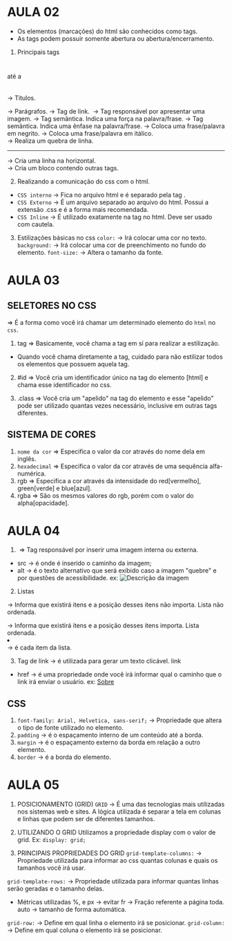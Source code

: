 # AULA 02
- Os elementos (marcações) do html são conhecidos como tags.
- As tags podem possuir somente abertura ou abertura/encerramento.

1. Principais tags
<h1></h1> até a <h6></h6> -> Títulos.
<p></p> -> Parágrafos.
<a></a> -> Tag de link.
<img> -> Tag responsável por apresentar uma imagem.
<strong></strong> -> Tag semântica. Indica uma força na palavra/frase.
<em></em> -> Tag semântica. Indica uma ênfase na palavra/frase.
<b></b> -> Coloca uma frase/palavra em negrito.
<i></i> -> Coloca uma frase/palavra em itálico.
<br> -> Realiza um quebra de linha.
<hr> -> Cria uma linha na horizontal.
<div></div> -> Cria um bloco contendo outras tags.

2. Realizando a comunicação do css com o html.
- `CSS interno` -> Fica no arquivo html e é separado pela tag <style></style>.
- `CSS Externo` -> É um arquivo separado ao arquivo do html. Possui a extensão .css e é a forma mais recomendada.
- `CSS Inline` -> É utilizado exatamente na tag no html. Deve ser usado com cautela.

3. Estilizações básicas no css
`color:` -> Irá colocar uma cor no texto.
`background:` -> Irá colocar uma cor de preenchimento no fundo do elemento.
`font-size:` -> Altera o tamanho da fonte.

# AULA 03
## SELETORES NO CSS
=> É a forma como você irá chamar um determinado elemento do `html` no `css`.
1. tag => Basicamente, você chama a tag em sí para realizar a estilização.
* Quando você chama diretamente a tag, cuidado para não estilizar todos os elementos que possuem aquela tag.

2. #id => Você cria um identificador único na tag do elemento [html] e chama esse identificador no css.

3. .class => Você cria um "apelido" na tag do elemento e esse "apelido" pode ser utilizado quantas vezes necessário, inclusive em outras tags diferentes.

## SISTEMA DE CORES
1. `nome da cor` => Especifica o valor da cor através do nome dela em inglês.
2. `hexadecimal` => Especifica o valor da cor através de uma sequência alfa-numérica.
3. rgb => Especifica a cor através da intensidade do red[vermelho], green[verde] e blue[azul].
4. rgba => São os mesmos valores do rgb, porém com o valor do alpha[opacidade].

# AULA 04
1. <img> => Tag responsável por inserir uma imagem interna ou externa.
- src -> é onde é inserido o caminho da imagem; 
- alt -> é o texto alternativo que será exibido caso a imagem "quebre" e por questões de acessibilidade.
ex: <img src="caminho_da_imagem" alt="Descrição da imagem">

2. Listas
<ul></ul> -> Informa que existirá itens e a posição desses itens não importa. Lista não ordenada.
<ol></ol> -> Informa que existirá itens e a posição desses itens importa. Lista ordenada.
<li></li> -> é cada item da lista.

3. Tag de link
<a></a> -> é utilizada para gerar um texto clicável. link
- href -> é uma propriedade onde você irá informar qual o caminho que o link irá enviar o usuário.
ex: <a href="caminho_do_link">Sobre</a>

## CSS
1. `font-family: Arial, Helvetica, sans-serif;` -> Propriedade que altera o tipo de fonte utilizado no elemento.
2. `padding` -> é o espaçamento interno de um conteúdo até a borda.
3. `margin` -> é o espaçamento externo da borda em relação a outro elemento.
4. `border` -> é a borda do elemento.

# AULA 05
1. POSICIONAMENTO (GRID)
`GRID` -> É uma das tecnologias mais utilizadas nos sistemas web e sites. A lógica utilizada é separar a tela em colunas e linhas que podem ser de diferentes tamanhos.

2. UTILIZANDO O GRID
Utilizamos a propriedade display com o valor de grid.
Ex: `display: grid;`

3. PRINCIPAIS PROPRIEDADES DO GRID
`grid-template-columns:` -> Propriedade utilizada para informar ao css quantas colunas e quais os tamanhos você irá usar.

`grid-template-rows:` -> Propriedade utilizada para informar quantas linhas serão geradas e o tamanho delas.
* Métricas utilizadas
%, e px -> evitar
fr -> Fração referente a página toda.
auto -> tamanho de forma automática.

`grid-row:` -> Define em qual linha o elemento irá se posicionar.
`grid-column:` -> Define em qual coluna o elemento irá se posicionar. 
